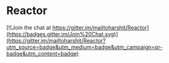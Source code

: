 # Reactor

[![Join the chat at https://gitter.im/mailtoharshit/Reactor](https://badges.gitter.im/Join%20Chat.svg)](https://gitter.im/mailtoharshit/Reactor?utm_source=badge&utm_medium=badge&utm_campaign=pr-badge&utm_content=badge)
